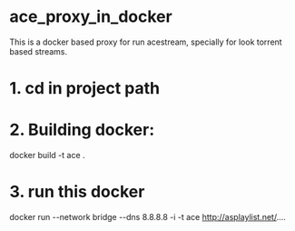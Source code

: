 # ace_proxy_in_docker
This is a docker based proxy for run acestream, specially for look torrent based streams.

# 1. cd in project path
# 2. Building docker: 
docker build -t ace .
# 3. run this docker
docker run --network bridge --dns 8.8.8.8  -i -t ace http://asplaylist.net/....
